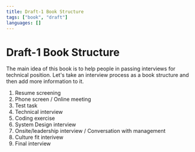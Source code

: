 ```yaml
---
title: Draft-1 Book Structure
tags: ["book", "draft"]
languages: []
---
```


# Draft-1 Book Structure

The main idea of this book is to help people in passing interviews for technical position. Let's take an interview process as a book structure and then add more information to it.

1. Resume screening
2. Phone screen / Online meeting
3. Test task
4. Technical interview
5. Coding exercise
6. System Design interview
7. Onsite/leadership interview / Conversation with management
8. Culture fit interivew
9. Final interview
